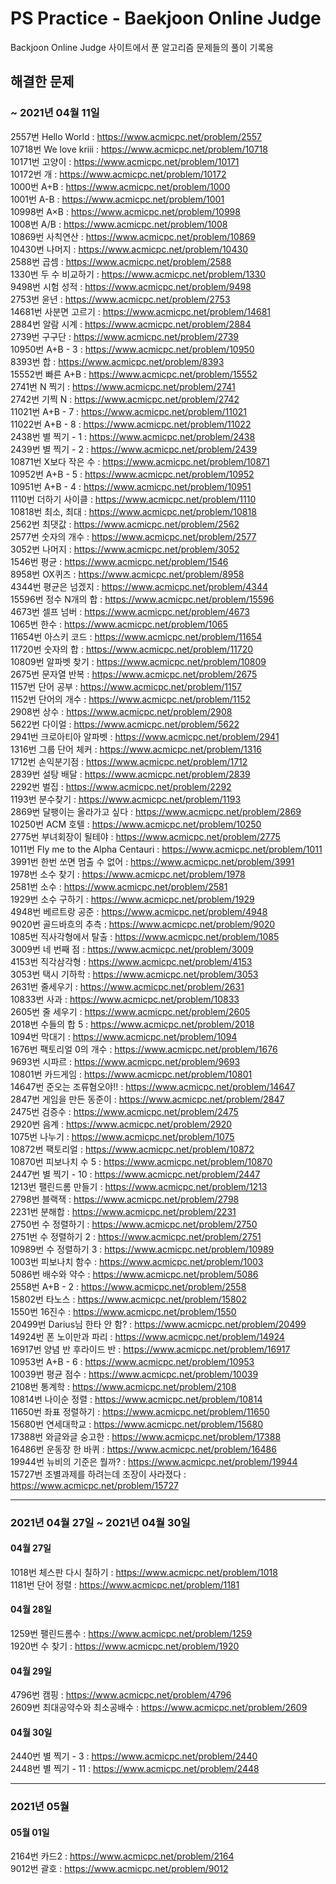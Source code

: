 PS Practice - Baekjoon Online Judge
===================================

Backjoon Online Judge 사이트에서 푼 알고리즘 문제들의 풀이 기록용   

## 해결한 문제

### ~ 2021년 04월 11일
2557번 Hello World : https://www.acmicpc.net/problem/2557   
10718번 We love kriii : https://www.acmicpc.net/problem/10718   
10171번 고양이 : https://www.acmicpc.net/problem/10171   
10172번 개 : https://www.acmicpc.net/problem/10172   
1000번 A+B : https://www.acmicpc.net/problem/1000   
1001번 A-B : https://www.acmicpc.net/problem/1001   
10998번 A×B : https://www.acmicpc.net/problem/10998   
1008번 A/B : https://www.acmicpc.net/problem/1008   
10869번 사칙연산 : https://www.acmicpc.net/problem/10869   
10430번 나머지 : https://www.acmicpc.net/problem/10430   
2588번 곱셈 : https://www.acmicpc.net/problem/2588   
1330번 두 수 비교하기 : https://www.acmicpc.net/problem/1330   
9498번 시험 성적 : https://www.acmicpc.net/problem/9498   
2753번 윤년 : https://www.acmicpc.net/problem/2753   
14681번 사분면 고르기 : https://www.acmicpc.net/problem/14681   
2884번 알람 시계 : https://www.acmicpc.net/problem/2884   
2739번 구구단 : https://www.acmicpc.net/problem/2739   
10950번 A+B - 3 : https://www.acmicpc.net/problem/10950   
8393번 합 : https://www.acmicpc.net/problem/8393   
15552번 빠른 A+B : https://www.acmicpc.net/problem/15552   
2741번 N 찍기 : https://www.acmicpc.net/problem/2741   
2742번 기찍 N : https://www.acmicpc.net/problem/2742   
11021번 A+B - 7 : https://www.acmicpc.net/problem/11021   
11022번 A+B - 8 : https://www.acmicpc.net/problem/11022   
2438번 별 찍기 - 1 : https://www.acmicpc.net/problem/2438   
2439번 별 찍기 - 2 : https://www.acmicpc.net/problem/2439   
10871번 X보다 작은 수 : https://www.acmicpc.net/problem/10871   
10952번 A+B - 5 : https://www.acmicpc.net/problem/10952   
10951번 A+B - 4 : https://www.acmicpc.net/problem/10951   
1110번 더하기 사이클 : https://www.acmicpc.net/problem/1110   
10818번 최소, 최대 : https://www.acmicpc.net/problem/10818   
2562번 최댓값 : https://www.acmicpc.net/problem/2562   
2577번 숫자의 개수 : https://www.acmicpc.net/problem/2577   
3052번 나머지 : https://www.acmicpc.net/problem/3052   
1546번 평균 : https://www.acmicpc.net/problem/1546   
8958번 OX퀴즈 : https://www.acmicpc.net/problem/8958   
4344번 평균은 넘겠지 : https://www.acmicpc.net/problem/4344   
15596번 정수 N개의 합 : https://www.acmicpc.net/problem/15596   
4673번 셀프 넘버 : https://www.acmicpc.net/problem/4673   
1065번 한수 : https://www.acmicpc.net/problem/1065   
11654번 아스키 코드 : https://www.acmicpc.net/problem/11654   
11720번 숫자의 합 : https://www.acmicpc.net/problem/11720   
10809번 알파벳 찾기 : https://www.acmicpc.net/problem/10809   
2675번 문자열 반복 : https://www.acmicpc.net/problem/2675   
1157번 단어 공부 : https://www.acmicpc.net/problem/1157   
1152번 단어의 개수 : https://www.acmicpc.net/problem/1152   
2908번 상수 : https://www.acmicpc.net/problem/2908   
5622번 다이얼 : https://www.acmicpc.net/problem/5622   
2941번 크로아티아 알파벳 : https://www.acmicpc.net/problem/2941   
1316번 그룹 단어 체커 : https://www.acmicpc.net/problem/1316   
1712번 손익분기점 : https://www.acmicpc.net/problem/1712   
2839번 설탕 배달 : https://www.acmicpc.net/problem/2839   
2292번 벌집 : https://www.acmicpc.net/problem/2292   
1193번 분수찾기 : https://www.acmicpc.net/problem/1193   
2869번 달팽이는 올라가고 싶다 : https://www.acmicpc.net/problem/2869   
10250번 ACM 호텔 : https://www.acmicpc.net/problem/10250   
2775번 부녀회장이 될테야 : https://www.acmicpc.net/problem/2775   
1011번 Fly me to the Alpha Centauri : https://www.acmicpc.net/problem/1011   
3991번 한번 쏘면 멈출 수 없어 : https://www.acmicpc.net/problem/3991   
1978번 소수 찾기 : https://www.acmicpc.net/problem/1978   
2581번 소수 : https://www.acmicpc.net/problem/2581   
1929번 소수 구하기 : https://www.acmicpc.net/problem/1929   
4948번 베르트랑 공준 : https://www.acmicpc.net/problem/4948   
9020번 골드바흐의 추측 : https://www.acmicpc.net/problem/9020   
1085번 직사각형에서 탈출 : https://www.acmicpc.net/problem/1085   
3009번 네 번째 점 : https://www.acmicpc.net/problem/3009   
4153번 직각삼각형 : https://www.acmicpc.net/problem/4153   
3053번 택시 기하학 : https://www.acmicpc.net/problem/3053   
2631번 줄세우기 : https://www.acmicpc.net/problem/2631   
10833번 사과 : https://www.acmicpc.net/problem/10833   
2605번 줄 세우기 : https://www.acmicpc.net/problem/2605   
2018번 수들의 합 5 : https://www.acmicpc.net/problem/2018   
1094번 막대기 : https://www.acmicpc.net/problem/1094   
1676번 팩토리얼 0의 개수 : https://www.acmicpc.net/problem/1676   
9693번 시파르 : https://www.acmicpc.net/problem/9693   
10801번 카드게임 : https://www.acmicpc.net/problem/10801   
14647번 준오는 조류혐오야!! : https://www.acmicpc.net/problem/14647   
2847번 게임을 만든 동준이 : https://www.acmicpc.net/problem/2847   
2475번 검증수 : https://www.acmicpc.net/problem/2475   
2920번 음계 : https://www.acmicpc.net/problem/2920   
1075번 나누기 : https://www.acmicpc.net/problem/1075   
10872번 팩토리얼 : https://www.acmicpc.net/problem/10872   
10870번 피보나치 수 5 : https://www.acmicpc.net/problem/10870   
2447번 별 찍기 - 10 : https://www.acmicpc.net/problem/2447   
1213번 팰린드롬 만들기 : https://www.acmicpc.net/problem/1213   
2798번 블랙잭 : https://www.acmicpc.net/problem/2798   
2231번 분해합 : https://www.acmicpc.net/problem/2231   
2750번 수 정렬하기 : https://www.acmicpc.net/problem/2750   
2751번 수 정렬하기 2 : https://www.acmicpc.net/problem/2751   
10989번 수 정렬하기 3 : https://www.acmicpc.net/problem/10989   
1003번 피보나치 함수 : https://www.acmicpc.net/problem/1003   
5086번 배수와 약수 : https://www.acmicpc.net/problem/5086   
2558번 A+B - 2 : https://www.acmicpc.net/problem/2558   
15802번 타노스 : https://www.acmicpc.net/problem/15802   
1550번 16진수 : https://www.acmicpc.net/problem/1550   
20499번 Darius님 한타 안 함? : https://www.acmicpc.net/problem/20499   
14924번 폰 노이만과 파리 : https://www.acmicpc.net/problem/14924   
16917번 양념 반 후라이드 반 : https://www.acmicpc.net/problem/16917   
10953번 A+B - 6 : https://www.acmicpc.net/problem/10953   
10039번 평균 점수 : https://www.acmicpc.net/problem/10039   
2108번 통계학 : https://www.acmicpc.net/problem/2108   
10814번 나이순 정렬 : https://www.acmicpc.net/problem/10814   
11650번 좌표 정렬하기 : https://www.acmicpc.net/problem/11650   
15680번 연세대학교 : https://www.acmicpc.net/problem/15680   
17388번 와글와글 숭고한 : https://www.acmicpc.net/problem/17388   
16486번 운동장 한 바퀴 : https://www.acmicpc.net/problem/16486   
19944번 뉴비의 기준은 뭘까? : https://www.acmicpc.net/problem/19944   
15727번 조별과제를 하려는데 조장이 사라졌다 : https://www.acmicpc.net/problem/15727   

***
### 2021년 04월 27일 ~ 2021년 04월 30일
#### 04월 27일
1018번 체스판 다시 칠하기 : https://www.acmicpc.net/problem/1018   
1181번 단어 정렬 : https://www.acmicpc.net/problem/1181   

#### 04월 28일
1259번 팰린드롬수 : https://www.acmicpc.net/problem/1259   
1920번 수 찾기 : https://www.acmicpc.net/problem/1920   

#### 04월 29일
4796번 캠핑 : https://www.acmicpc.net/problem/4796   
2609번 최대공약수와 최소공배수 : https://www.acmicpc.net/problem/2609   

#### 04월 30일
2440번 별 찍기 - 3 : https://www.acmicpc.net/problem/2440   
2448번 별 찍기 - 11 : https://www.acmicpc.net/problem/2448   

***
### 2021년 05월
#### 05월 01일
2164번 카드2 : https://www.acmicpc.net/problem/2164   
9012번 괄호 : https://www.acmicpc.net/problem/9012   

